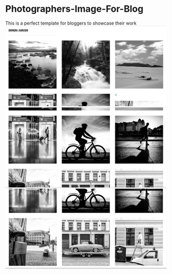 # Photographers-Image-For-Blog
This is a perfect template for bloggers to showcase their work
![](ss1.PNG)
![](ss2.PNG)
![](ss3.PNG)
